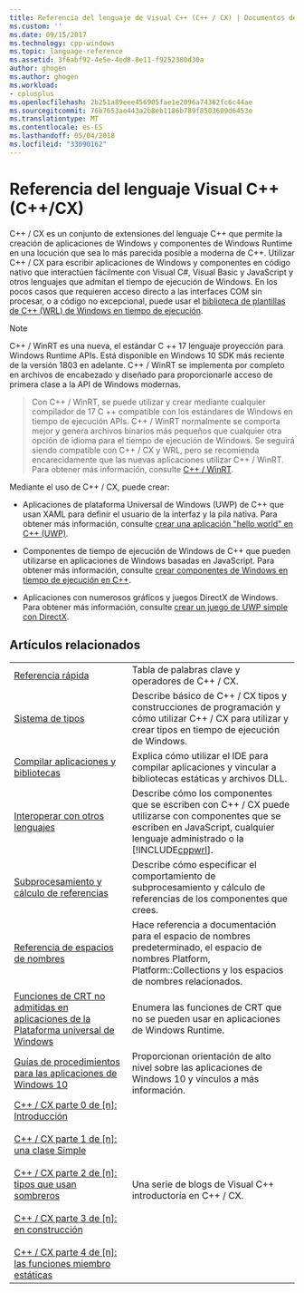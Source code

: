 ```yaml
---
title: Referencia del lenguaje de Visual C++ (C++ / CX) | Documentos de Microsoft
ms.custom: ''
ms.date: 09/15/2017
ms.technology: cpp-windows
ms.topic: language-reference
ms.assetid: 3f6abf92-4e5e-4ed8-8e11-f9252380d30a
author: ghogen
ms.author: ghogen
ms.workload:
- cplusplus
ms.openlocfilehash: 2b251a89eee456905fae1e2096a74362fc6c44ae
ms.sourcegitcommit: 76b7653ae443a2b8eb1186b789f8503609d6453e
ms.translationtype: MT
ms.contentlocale: es-ES
ms.lasthandoff: 05/04/2018
ms.locfileid: "33090162"
---
```

# <a name="visual-c-language-reference-ccx"></a>Referencia del lenguaje Visual C++ (C++/CX)

C++ / CX es un conjunto de extensiones del lenguaje C++ que permite la creación de aplicaciones de Windows y componentes de Windows Runtime en una locución que sea lo más parecida posible a moderna de C++. Utilizar C++ / CX para escribir aplicaciones de Windows y componentes en código nativo que interactúen fácilmente con Visual C#, Visual Basic y JavaScript y otros lenguajes que admitan el tiempo de ejecución de Windows. En los pocos casos que requieren acceso directo a las interfaces COM sin procesar, o a código no excepcional, puede usar el [biblioteca de plantillas de C++ (WRL) de Windows en tiempo de ejecución](../windows/windows-runtime-cpp-template-library-wrl.md).

> [!NOTE]
> C++ / WinRT es una nueva, el estándar C ++ 17 lenguaje proyección para Windows Runtime APIs. Está disponible en Windows 10 SDK más reciente de la versión 1803 en adelante. C++ / WinRT se implementa por completo en archivos de encabezado y diseñado para proporcionarle acceso de primera clase a la API de Windows modernas.

> Con C++ / WinRT, se puede utilizar y crear mediante cualquier compilador de 17 C ++ compatible con los estándares de Windows en tiempo de ejecución APIs. C++ / WinRT normalmente se comporta mejor y genera archivos binarios más pequeños que cualquier otra opción de idioma para el tiempo de ejecución de Windows. Se seguirá siendo compatible con C++ / CX y WRL, pero se recomienda encarecidamente que las nuevas aplicaciones utilizar C++ / WinRT. Para obtener más información, consulte [C++ / WinRT](https://docs.microsoft.com/windows/uwp/cpp-and-winrt-apis/index).


Mediante el uso de C++ / CX, puede crear:

- Aplicaciones de plataforma Universal de Windows (UWP) de C++ que usan XAML para definir el usuario de la interfaz y la pila nativa. Para obtener más información, consulte [crear una aplicación "hello world" en C++ (UWP)](/windows/uwp/get-started/create-a-basic-windows-10-app-in-cpp).

- Componentes de tiempo de ejecución de Windows de C++ que pueden utilizarse en aplicaciones de Windows basadas en JavaScript. Para obtener más información, consulte [crear componentes de Windows en tiempo de ejecución en C++](/windows/uwp/winrt-components/creating-windows-runtime-components-in-cpp).

- Aplicaciones con numerosos gráficos y juegos DirectX de Windows. Para obtener más información, consulte [crear un juego de UWP simple con DirectX](/windows/uwp/gaming/tutorial--create-your-first-metro-style-directx-game).

## <a name="related-articles"></a>Artículos relacionados

|||
|-|-|
|[Referencia rápida](../cppcx/quick-reference-c-cx.md)|Tabla de palabras clave y operadores de C++ / CX.|
|[Sistema de tipos](../cppcx/type-system-c-cx.md)|Describe básico de C++ / CX tipos y construcciones de programación y cómo utilizar C++ / CX para utilizar y crear tipos en tiempo de ejecución de Windows.|
|[Compilar aplicaciones y bibliotecas](../cppcx/building-apps-and-libraries-c-cx.md)|Explica cómo utilizar el IDE para compilar aplicaciones y vincular a bibliotecas estáticas y archivos DLL.|
|[Interoperar con otros lenguajes](../cppcx/interoperating-with-other-languages-c-cx.md)|Describe cómo los componentes que se escriben con C++ / CX puede utilizarse con componentes que se escriben en JavaScript, cualquier lenguaje administrado o la [!INCLUDE[cppwrl](../cppcx/includes/cppwrl-md.md)].|
|[Subprocesamiento y cálculo de referencias](../cppcx/threading-and-marshaling-c-cx.md)|Describe cómo especificar el comportamiento de subprocesamiento y cálculo de referencias de los componentes que crees.|
|[Referencia de espacios de nombres](../cppcx/namespaces-reference-c-cx.md)|Hace referencia a documentación para el espacio de nombres predeterminado, el espacio de nombres Platform, Platform::Collections y los espacios de nombres relacionados.|
|[Funciones de CRT no admitidas en aplicaciones de la Plataforma universal de Windows](../cppcx/crt-functions-not-supported-in-universal-windows-platform-apps.md)|Enumera las funciones de CRT que no se pueden usar en aplicaciones de Windows Runtime.|
|[Guías de procedimientos para las aplicaciones de Windows 10](http://msdn.microsoft.com/library/windows/apps/xaml/mt244352.aspx)|Proporcionan orientación de alto nivel sobre las aplicaciones de Windows 10 y vínculos a más información.|
|[C++ / CX parte 0 de \[n\]: Introducción](https://blogs.msdn.microsoft.com/vcblog/2012/08/29/ccx-part-0-of-n-an-introduction/)<br /><br />[C++ / CX parte 1 de \[n\]: una clase Simple](https://blogs.msdn.microsoft.com/vcblog/2012/09/05/ccx-part-1-of-n-a-simple-class/)<br /><br />[C++ / CX parte 2 de \[n\]: tipos que usan sombreros](https://blogs.msdn.microsoft.com/vcblog/2012/09/17/ccx-part-2-of-n-types-that-wear-hats/)<br /><br />[C++ / CX parte 3 de \[n\]: en construcción](https://blogs.msdn.microsoft.com/vcblog/2012/10/05/ccx-part-3-of-n-under-construction/)<br /><br />[C++ / CX parte 4 de \[n\]: las funciones miembro estáticas](https://blogs.msdn.microsoft.com/vcblog/2012/10/19/ccx-part-4-of-n-static-member-functions/)|Una serie de blogs de Visual C++ introductoria en C++ / CX.|
